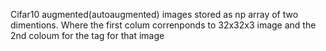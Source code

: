 Cifar10 augmented(autoaugmented) images stored as np array of two dimentions. Where the first colum correnponds to 32x32x3 image and the 2nd coloum for the tag for that image 
